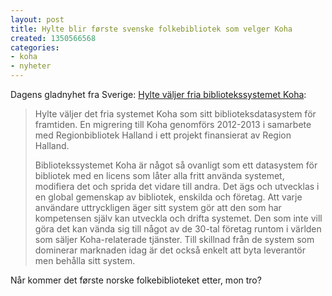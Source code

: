 ```yaml
---
layout: post
title: Hylte blir første svenske folkebibliotek som velger Koha
created: 1350566568
categories:
- koha
- nyheter
---
```

<p>Dagens gladnyhet fra Sverige: <a href="http://regionhalland.se/sv/utveckling-och-tillvaxt/omrade/kultur-i-halland/regionbibliotek-halland/aktuellt1/aktuellt/hylte-valjer-koha/">Hylte väljer fria bibliotekssystemet Koha</a>:</p>

<blockquote>
<p>Hylte väljer det fria systemet Koha som sitt biblioteksdatasystem för framtiden. En migrering till Koha genomförs 2012-2013 i samarbete med Regionbibliotek Halland i ett projekt finansierat av Region Halland.</p>
<p>Bibliotekssystemet Koha är något så ovanligt som ett datasystem för bibliotek med en licens som låter alla fritt använda systemet, modifiera det och sprida det vidare till andra. Det ägs och utvecklas i en global gemenskap av bibliotek, enskilda och företag. Att varje användare uttryckligen äger sitt system gör att den som har kompetensen själv kan utveckla och drifta systemet. Den som inte vill göra det kan vända sig till något av de 30-tal företag runtom i världen som säljer Koha-relaterade tjänster. Till skillnad från de system som dominerar marknaden idag är det också enkelt att byta leverantör men behålla sitt system.</p>
</blockquote>

<p>Når kommer det første norske folkebiblioteket etter, mon tro?</p>
